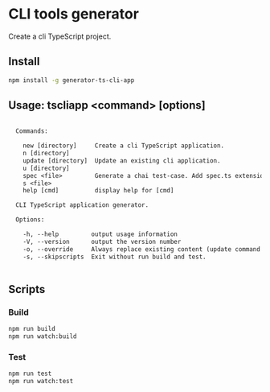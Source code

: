 # CLI tools generator

Create a cli TypeScript project.

## Install
```bash
npm install -g generator-ts-cli-app
```

## Usage: tscliapp \<command\> [options]
```txt
  
  Commands:

    new [directory]     Create a cli TypeScript application.
    n [directory]
    update [directory]  Update an existing cli application.
    u [directory]
    spec <file>         Generate a chai test-case. Add spec.ts extension if missing.
    s <file>
    help [cmd]          display help for [cmd]

  CLI TypeScript application generator.

  Options:

    -h, --help         output usage information
    -V, --version      output the version number
    -o, --override     Always replace existing content (update command only).
    -s, --skipscripts  Exit without run build and test.
    
```

## Scripts

### Build

```bash
npm run build
npm run watch:build
```

### Test

```bash
npm run test
npm run watch:test
```


